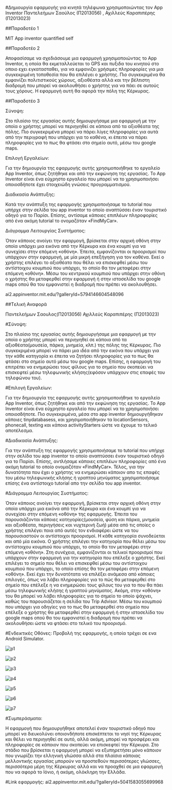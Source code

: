 ﻿#Δημιουργία εφαρμογής για κινητά τηλέφωνα χρησιμοποιώντας τον App Inventor
Παντελεήμων Σαούλος (Π2013056) , Αχιλλεύς Καραπιπέρης (Π2013023)

##Παραδοτέο 1

 MIT App inventor quantified self

##Παραδοτέο 2

Αποφασίσαμε να σχεδιάσουμε μια εφαρμογή χρησιμοποιώντας το App Inventor, η οποία θα εκμεταλλεύεται το GPS και πυξιδα του κινητού στο οποιο εχει εγκατασταθει, για να εμφανιζει χρήσιμες πληροφορίες για μια συγκεκριμένη τοποθεσία που θα επιλέγει ο χρήστης. Πιο συγκεκριμένα θα εμφανίζει πολιτιστικούς χώρους, αξιοθέατα αλλά και την βέλτιστη διαδρομή που μπορεί να ακολουθήσει ο χρήστης για να πάει σε αυτούς τους χόρους. Η εφαρμογή αυτή θα αφορά την πόλη της Κέρκυρας.

##Παραδοτέο 3

Σύνοψη:

Στο πλαίσιο της εργασίας αυτής δημιουργήσαμε μια εφαρμογή με την οποία ο χρήστης μπορεί να περιηγηθεί σε κάποια από τα αξιοθέατα της πόλης. Πιο συγκεκριμένα μπορεί να πάρει λίγες πληροφορίες για αυτά από την περιγραφή που υπάρχει για το καθένα, κι έπειτα να πάρει πληροφορίες για το πως θα φτάσει στο σημείο αυτό, μέσω του google maps.

Επιλογή Εργαλείων:

Για την δημιουργία της εφαρμογής αυτής χρησιμοποιήθηκε το εργαλείο App Inventor, όπως ζητήθηκε και από την εκφώνηση της εργασίας. Το App Inventor είναι ένα εύχρηστο εργαλείο που μπορεί να το χρησιμοποιήσει οποιοσδήποτε έχει στοιχειώδη γνώσεις προγραμματισμού.

Διαδικασία Ανάπτυξης:

Κατά την ανάπτυξη της εφαρμογής χρησιμοποιήσαμε το tutorial που υπήρχε στην σελίδα του app inventor το οποίο αναπτύσσει έναν τουριστικό οδηγό για το Παρίσι. Επίσης, αντίσαμε κάποιες επιπλέων πληροφορίες από ένα ακόμη tutorial το ονομαζόταν «FindMyCar». 

Διάγραμμα Λειτουργίας Συστήματος:

Όταν κάποιος ανοίγει την εφαρμογή, βρίσκεται στην αρχική οθόνη στην οποία υπάρχει μια εικόνα από την Κέρκυρα και ένα κουμπί για να συνεχίσει στην επόμενη «οθόνη». Έπειτα, εμφανίζονται οι προορισμοί που υπάρχουν στην εφαρμογή, με μία μικρή επεξήγηση για τον καθένα. Εκεί ο χρήστης επιλέγει το αξιοθέατο που θέλει να επισκεφθεί μέσω του αντίστοιχου κουμπιού που υπάρχει, το οποίο θα τον μεταφέρει στην επόμενη  «οθόνη». Μέσω του κεντρικού κουμπιού που υπάρχει στην  οθόνη ο χρήστης θα μεταφερθεί στην εφαρμογή ή στην ιστοσελίδα του google maps οπού θα του εμφανιστεί η διαδρομή που πρέπει να ακολουθήσει.

ai2.appinventor.mit.edu/?galleryId=5794146604548096


##Tελική Αναφορά

Παντελεήμων Σαουλος(Π2013056)
Αχιλλεύς Καραπιπέρης (Π2013023)

#Σύνοψη:

Στο πλαίσιο της εργασίας αυτής δημιουργήσαμε μια εφαρμογή με την οποία ο χρήστης μπορεί να περιηγηθεί σε κάποια από τα αξιοθέατα(μουσεία, πάρκα, μνημεία, κλπ.) της πόλης της Κέρκυρας. Πιο συγκεκριμένα μπορεί να πάρει μια ιδέα από την εικόνα που υπάρχει για την κάθε κατηγορία κι έπειτα να ζητήσει πληροφορίες για το πως θα φτάσει στο σημείο αυτό μέσω του google maps. Επίσης, η εφαρμογή του επιτρέπει να ενημερώσει τους φίλους για το σημείο που σκοπεύει να επισκεφτεί μέσω τηλεφωνικής κλήσης(εφόσον υπάρχουν στις επαφές του τηλεφώνου του).


#Επιλογή Εργαλείων:

Για την δημιουργία της εφαρμογής αυτής χρησιμοποιήθηκε το εργαλείο App Inventor, όπως ζητήθηκε και από την εκφώνηση της εργασίας. Το App Inventor είναι ένα εύχρηστο εργαλείο που μπορεί να το χρησιμοποιήσει οποιοσδήποτε. Πιο συγκεκριμένα, μέσα στο app inventor δημιουργήθηκαν κάποιες tinydatabasess, και χρησιμοποιήθηκαν τα locationSensors, phonecall, texting και κάποια activityStarters ώστε να έχουμε το τελικό αποτέλεσμα. 


#Διαδικασία Ανάπτυξης:

Για την ανάπτυξη της εφαρμογής χρησιμοποιήσαμε το tutorial που υπήρχε στην σελίδα του app inventor το οποίο αναπτύσσει έναν τουριστικό οδηγό για το Παρίσι. Επίσης, αντλήσαμε κάποιες επιπλέων πληροφορίες από ένα ακόμη tutorial το οποίο ονομαζόταν «FindMyCar».  Τέλος, για την δυνατότητα που έχει ο χρήστης να ενημερώσει κάποιον απο τις επαφές του μέσω τηλεφωνικής κλήσης ή γραπτού μηνύματος χρησιμοποιήσαμε επίσης ένα αντίστοιχο tutorial απο την σελίδα του app inventor.


#Διάγραμμα Λειτουργίας Συστήματος:

Όταν κάποιος ανοίγει την εφαρμογή, βρίσκεται στην αρχική οθόνη στην οποία υπάρχει μια εικόνα από την Κέρκυρα και ένα κουμπί για να συνεχίσει στην επόμενη «οθόνη» της εφαρμογής. Έπειτα του παρουσιάζονται κάποιες κατηγορίες(μουσεία, φύση και πάρκα, μνημεία και αξιοθέατα, περιηγήσεις και νυχτερινή ζωή) μέσα από τις οποίες ο χρήστης επιλέγει ποια από αυτές τον ενδιαφέρει ώστε να του παρουσιαστούν οι αντίστοιχοι προορισμοί. Η κάθε κατηγορία συνοδεύεται και από μία εικόνα. Ο χρήστης επιλέγει την κατηγορία που θέλει μέσω του αντίστοιχου κουμπιού που υπάρχει, το οποίο θα τον μεταφέρει στην επόμενη  «οθόνη».  Στη συνέχεια, εμφανίζονται οι τελικοί προορισμοί που υπάρχουν στην εφαρμογή για την κατηγορία που επέλεξε ο χρήστης. Εκεί επιλέγει το σημείο που θέλει να επισκεφθεί μέσω του αντίστοιχου κουμπιού που υπάρχει, το οποίο επίσης θα τον μεταφέρει στην επόμενη  «οθόνη». Εκεί έχει την δυνατότατα να επιλέξει ανάμεσα από κάποιες επιλογές, όπως να λάβει πληροφορίες για το πώς θα μεταφερθεί στο σημείο που επέλεξε η να ενημερώσει τους φίλους του για το που θα πάει μέσω τηλεφωνικής κλήσης ή γραπτού μηνύματος. Ακόμη, στην «οθόνη» του θα μπορεί να λάβει πληροφορίες για το σημείο το οποίο ψάχνει, καθώς του παρουσιάζεται η σελίδα του Trip Advisor. Μέσω του κουμπιού που υπάρχει για οδηγίες για το πως θα μεταφερθεί στο σημείο που επέλεξε ο χρήστης θα μεταφερθεί στην εφαρμογή ή στην ιστοσελίδα του google maps οπού θα του εμφανιστεί η διαδρομή που πρέπει να ακολουθήσει ώστε να φτάσει στο τελικό του προορισμό.


#Ενδεικτικές Οθόνες:
Προβολή της εφαρμογής, η οποία τρέχει σε ενα Android Simulator.

![p1](https://cloud.githubusercontent.com/assets/17293454/15635080/dfa2914c-25dd-11e6-96f5-8d759c29b41f.png)

![p2](https://cloud.githubusercontent.com/assets/17293454/15635082/e6805102-25dd-11e6-8c49-47112ba0de90.png)

![p3](https://cloud.githubusercontent.com/assets/17293454/15635084/ee67e240-25dd-11e6-9675-a9ba5dc325ad.png)

![p4](https://cloud.githubusercontent.com/assets/17293454/15635085/f1bad65a-25dd-11e6-8542-ab186a49811a.png)

![p5](https://cloud.githubusercontent.com/assets/17293454/15635086/f53b4a12-25dd-11e6-8137-9297e0139374.png)

![p6](https://cloud.githubusercontent.com/assets/17293454/15635088/f9237a0a-25dd-11e6-99dc-1d565c756c43.png)

![p7](https://cloud.githubusercontent.com/assets/17293454/15635090/fb806056-25dd-11e6-9bdb-0e496ca29b8e.png)


#Συμπεράσματα:

Η εφαρμογή που δημιουργήθηκε αποτελεί έναν τουριστικό οδηγό που μπορεί να διευκολύνει οποιονδήποτε επισκέπτεται το νησί της Κέρκυρας και θέλει να περιηγηθεί σε αυτό, αλλά ακόμη, μπορεί να προσφέρει και πληροφορίες σε κάποιον που σκοπεύει να επισκεφτεί την Κέρκυρα. Στο στάδιο που βρίσκεται η εφαρμογή μπορεί να εξυπηρετήσει μόνο κάποιον που γνωρίζει την ελληνική γλώσσα αλλά στα πλαίσια κάποιας μελλοντικής εργασίας μπορούν να προστεθούν περισσότερες γλώσσες, περισσότερα μέρη της Κέρκυρας αλλά και να προαχθεί σε μια εφαρμογή που να αφορά το Ιόνιο, ή ακόμη, ολόκληρη την Ελλάδα. 


#Link εφαρμογής: ai2.appinventor.mit.edu/?galleryId=5041583055699968




